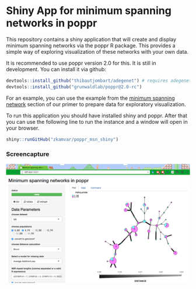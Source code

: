 # Shiny App for minimum spanning networks in poppr

This repository contains a shiny application that will create and display minimum spanning networks via the poppr R package. This provides a simple way of exploring visualization of these networks with your own data.

It is recommended to use poppr version 2.0 for this. It is still in development. You can install it via github:

```R
devtools::install_github("thibautjombart/adegenet") # requires adegenet 2.0
devtools::install_github("grunwaldlab/poppr@2.0-rc")
```


For an example, you can use the example from the [minimum spanning network](http://grunwaldlab.github.io/Population_Genetics_in_R/Pop_Structure.html#minimum-spanning-network) section of our primer to prepare data for exploratory visualization.

To run this application you should have installed shiny and poppr. After that you can use the following line to run the instance and a window will open in your browser.

```R
shiny::runGitHub("zkamvar/poppr_msn_shiny")
```

### Screencapture

![](20150515_monpop.png)
